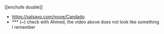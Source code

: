 [[enchufe double]]
- https://salsayo.com/move/Candado
- *** (~) check with Ahmed, the video above does not look like something I remember